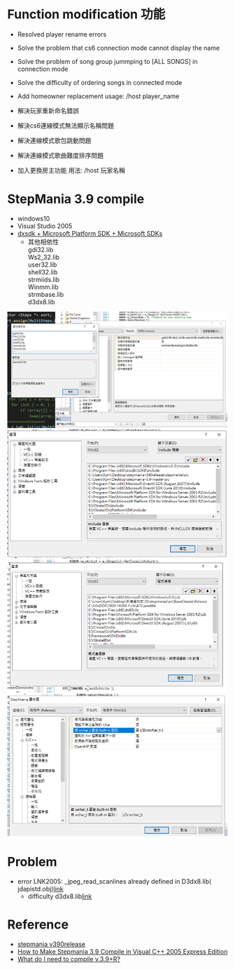 # Function modification 功能
+ Resolved player rename errors
+ Solve the problem that cs6 connection mode cannot display the name
+ Solve the problem of song group jummping to [ALL SONGS] in connection mode
+ Solve the difficulty of ordering songs in connected mode
+ Add homeowner replacement usage: /host player_name

+ 解決玩家重新命名錯誤
+ 解決cs6連線模式無法顯示名稱問題
+ 解決連線模式歌包跳動問題
+ 解決連線模式歌曲難度排序問題
+ 加入更換房主功能 用法: /host 玩家名稱

# StepMania 3.9 compile
+ windows10
+ Visual Studio 2005
+ [dxsdk + Microsoft Platform SDK + Microsoft SDKs](https://drive.google.com/open?id=17gCXiIvhJP_w4druciA0DQPqaPKpw6cX)
	- 其他相依性  
	gdi32.lib  
	Ws2_32.lib  
	user32.lib  
	shell32.lib  
	strmiids.lib  
	Winmm.lib  
	strmbase.lib  
	d3dx8.lib 
	
![depend](img/6.PNG)  
![include](img/3.PNG)  
![lib](img/4.PNG)  
![wchar](img/5.PNG)  

# Problem
+ error LNK2005: _jpeg_read_scanlines already defined in D3dx8.lib(
jdapistd.obj)[link](https://sourceforge.net/p/stepmania/mailman/message/11726793/)
  - difficulty d3dx8.lib[link](https://realmike.org/blog/projects/directx-8-borland-libs-download-page/)

# Reference
+ [stepmania v390release](https://github.com/stepmania/stepmania/releases/tag/v390release)
+ [How to Make Stepmania 3.9 Compile in Visual C++ 2005 Express Edition](https://cspotcode.wordpress.com/how-to-make-stepmania-39-compile-in-visual-c-2005-express-edition/)
+ [What do I need to compile v.3.9+R?](https://www.reddit.com/r/Stepmania/comments/58hv1x/what_do_i_need_to_compile_v39r/)
